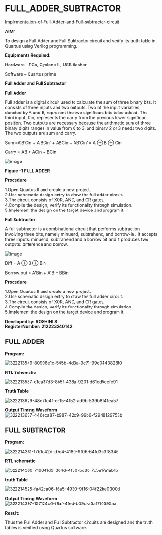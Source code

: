 # FULL_ADDER_SUBTRACTOR

Implementation-of-Full-Adder-and-Full-subtractor-circuit

**AIM:**

To design a Full Adder and Full Subtractor circuit and verify its truth table in Quartus using Verilog programming.

**Equipments Required:**

Hardware – PCs, Cyclone II , USB flasher

Software – Quartus prime

**Full Adder and Full Subtractor**

**Full Adder**

Full adder is a digital circuit used to calculate the sum of three binary bits. It consists of three inputs and two outputs. Two of the input variables, denoted by A and B, represent the two significant bits to be added. The third input, Cin, represents the carry from the previous lower significant position. Two outputs are necessary because the arithmetic sum of three binary digits ranges in value from 0 to 3, and binary 2 or 3 needs two digits. The two outputs are sum and carry.

Sum =A’B’Cin + A’BCin’ + ABCin + AB’Cin’ = A ⊕ B ⊕ Cin 

Carry = AB + ACin + BCin

![image](https://github.com/naavaneetha/FULL_ADDER_SUBTRACTOR/assets/154305477/0f30ba51-5ffb-4198-845f-18e054f675e7)

**Figure -1 FULL ADDER**

**Procedure**

1.Open Quartus II and create a new project.    
2.Use schematic design entry to draw the full adder circuit.      
3.The circuit consists of XOR, AND, and OR gates.       
4.Compile the design, verify its functionality through simulation.      
5.Implement the design on the target device and program it.     


**Full Subtractor**

A full subtractor is a combinational circuit that performs subtraction involving three bits, namely minuend, subtrahend, and borrow-in . It accepts three inputs: minuend, subtrahend and a borrow bit and it produces two outputs: difference and borrow.

![image](https://github.com/naavaneetha/FULL_ADDER_SUBTRACTOR/assets/154305477/02b24f51-ab51-4304-9ad6-7b81ffc1ead5)

Diff = A ⊕ B ⊕ Bin 

Borrow out = A'Bin + A'B + BBin


**Procedure**

1.Open Quartus II and create a new project.   
2.Use schematic design entry to draw the full adder circuit.      
3.The circuit consists of XOR, AND, and OR gates.       
4.Compile the design, verify its functionality through simulation.      
5.Implement the design on the target device and program it.     

**Developed by: ROSHINI S**  
**RegisterNumber:  212223240142** 

## FULL ADDER

**Program:**  

![322213549-80906e1c-545b-4d3a-9c71-99c0443828f0](https://github.com/Roshini2201/FULL_ADDER_SUBTRACTOR/assets/154105318/d2553e53-2984-461e-9eae-1fdea3a9021c)

**RTL Schematic**

![322213587-c1ca37d3-8b5f-438a-9201-d61ed5ecfe91](https://github.com/Roshini2201/FULL_ADDER_SUBTRACTOR/assets/154105318/79687066-a010-4e21-b031-5b0b22ff28d9)

**Truth Table**

![322213629-48e71c4f-ee15-4f52-ad9b-539b8141ea57](https://github.com/Roshini2201/FULL_ADDER_SUBTRACTOR/assets/154105318/1d7ad26d-6c54-4238-b38b-ab935543fc58)

**Output Timing Waveform**
![322213637-446eca87-b987-42c9-99b6-f2948129753b](https://github.com/Roshini2201/FULL_ADDER_SUBTRACTOR/assets/154105318/b1b2400c-28d6-4a2a-820f-4c9bc668ca89)

## FULL SUBTRACTOR

**Program:**

![322214361-17b1d42d-d7c4-4180-9f06-64fd3b3f8346](https://github.com/Roshini2201/FULL_ADDER_SUBTRACTOR/assets/154105318/bf3e286f-0c76-4302-bc09-95b6a99cf128)

**RTL schematic**

![322214380-719041d9-364d-4f30-bc80-7c5a17a1ab1b](https://github.com/Roshini2201/FULL_ADDER_SUBTRACTOR/assets/154105318/43cef810-c3cd-4d99-9e9c-f25507ca100c)

**truth Table**

![322214525-fa42ca06-f6a5-4930-9f16-04f22be0300d](https://github.com/Roshini2201/FULL_ADDER_SUBTRACTOR/assets/154105318/25be3347-3a5d-47c4-8559-477a2cd93710)

**Output Timing Waveform**
![322214397-157124c6-f8af-4fed-b09d-a5af7f0595aa](https://github.com/Roshini2201/FULL_ADDER_SUBTRACTOR/assets/154105318/6d533a74-e7a5-40f7-803b-acd9de1a1ff9)


**Result:**

Thus the Full Adder and Full Subtractor circuits are designed and the truth tables is verified using Quartus software.



